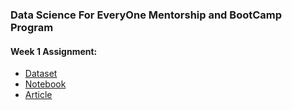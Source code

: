### **Data Science For EveryOne Mentorship and BootCamp Program** 

#### Week 1 Assignment:
* [Dataset](https://www.kaggle.com/datasets/blastchar/telco-customer-churn) 
* [Notebook](https://github.com/Sciederrick/Data-Science-For-EveryOne/blob/main/TelcoCustomerChurn.ipynb)
* [Article](https://derrickmbarani.hashnode.dev/data-science-for-beginners-2023-2024-road-map)
